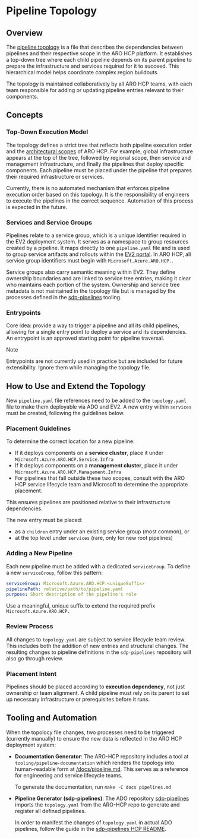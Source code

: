 # Pipeline Topology

## Overview

The [pipeline topology](../topology.yaml) is a file that describes the dependencies between pipelines and their respective scope in the ARO HCP platform. It establishes a top-down tree where each child pipeline depends on its parent pipeline to prepare the infrastructure and services required for it to succeed. This hierarchical model helps coordinate complex region buildouts.

The topology is maintained collaboratively by all ARO HCP teams, with each team responsible for adding or updating pipeline entries relevant to their components.

## Concepts

### Top-Down Execution Model

The topology defines a strict tree that reflects both pipeline execution order and the [architectural scopes](high-level-architecture.md) of ARO HCP. For example, global infrastructure appears at the top of the tree, followed by regional scope, then service and management infrastructure, and finally the pipelines that deploy specific components. Each pipeline must be placed under the pipeline that prepares their required infrastructure or services.

Currently, there is no automated mechanism that enforces pipeline execution order based on this topology. It is the responsibility of engineers to execute the pipelines in the correct sequence. Automation of this process is expected in the future.

### Services and Service Groups

Pipelines relate to a service group, which is a unique identifier required in the EV2 deployment system. It serves as a namespace to group resources created by a pipeline. It maps directly to one `pipeline.yaml` file and is used to group service artifacts and rollouts within the [EV2 portal](https://ra.ev2portal.azure.net/). In ARO HCP, all service group identifiers must begin with `Microsoft.Azure.ARO.HCP.`.

Service groups also carry semantic meaning within EV2. They define ownership boundaries and are linked to service tree entries, making it clear who maintains each portion of the system. Ownership and service tree metadata is not maintained in the topology file but is managed by the processes defined in the [sdp-pipelines](https://dev.azure.com/msazure/AzureRedHatOpenShift/_git/sdp-pipelines) tooling.

### Entrypoints

Core idea: provide a way to trigger a pipeline and all its child pipelines, allowing for a single entry point to deploy a service and its dependencies. An entrypoint is an approved starting point for pipeline traversal.

> [!NOTE]
> Entrypoints are not currently used in practice but are included for future extensibility. Ignore them while managing the topology file.

## How to Use and Extend the Topology

New `pipeline.yaml` file references need to be added to the `topology.yaml` file to make them deployable via ADO and EV2. A new entry within `services` must be created, following the guidelines below.

### Placement Guidelines

To determine the correct location for a new pipeline:

* If it deploys components on a **service cluster**, place it under `Microsoft.Azure.ARO.HCP.Service.Infra`
* If it deploys components on a **management cluster**, place it under `Microsoft.Azure.ARO.HCP.Management.Infra`
* For pipelines that fall outside these two scopes, consult with the ARO HCP service lifecycle team and Microsoft to determine the appropriate placement.

This ensures pipelines are positioned relative to their infrastructure dependencies.

The new entry must be placed:

* as a `children` entry under an existing service group (most common), or
* at the top level under `services` (rare, only for new root pipelines)

### Adding a New Pipeline

Each new pipeline must be added with a dedicated `serviceGroup`. To define a new `serviceGroup`, follow this pattern:

```yaml
serviceGroup: Microsoft.Azure.ARO.HCP.<uniqueSuffix>
pipelinePath: relative/path/to/pipeline.yaml
purpose: Short description of the pipeline's role
```

Use a meaningful, unique suffix to extend the required prefix `Microsoft.Azure.ARO.HCP.`

### Review Process

All changes to `topology.yaml` are subject to service lifecycle team review. This includes both the addition of new entries and structural changes. The resulting changes to pipeline definitions in the `sdp-pipelines` repository will also go through review.

### Placement Intent

Pipelines should be placed according to **execution dependency**, not just ownership or team alignment. A child pipeline must rely on its parent to set up necessary infrastructure or prerequisites before it runs.

## Tooling and Automation

When the topolocy file changes, two processes need to be triggered (currently manually) to ensure the new data is reflected in the ARO HCP deployment system:

* **Documentation Generator**: The ARO-HCP repository includes a tool at `tooling/pipeline-documentation` which renders the topology into human-readable form at [/docs/pipeline.md](../docs/pipelines.md). This serves as a reference for engineering and service lifecycle teams.

  To generate the documentation, run `make -C docs pipelines.md`

* **Pipeline Generator (sdp-pipelines)**: The ADO repository [sdp-pipelines](https://dev.azure.com/msazure/AzureRedHatOpenShift/_git/sdp-pipelines) imports the `topology.yaml` from the ARO-HCP repo to generate and register all defined pipelines.

  In order to manifest the changes of `topology.yaml` in actual ADO pipelines, follow the guide in the [sdp-pipelines HCP README](https://dev.azure.com/msazure/AzureRedHatOpenShift/_git/sdp-pipelines?path=/hcp/README.md).
